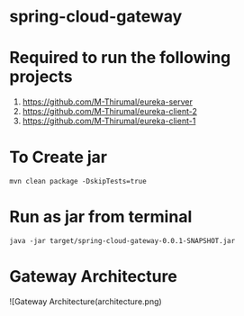 # spring-cloud-gateway

# Required to run the following projects
1. https://github.com/M-Thirumal/eureka-server
2. https://github.com/M-Thirumal/eureka-client-2
3. https://github.com/M-Thirumal/eureka-client-1

# To Create jar
 `mvn clean package -DskipTests=true`

# Run as jar from terminal
`java -jar target/spring-cloud-gateway-0.0.1-SNAPSHOT.jar`

# Gateway Architecture
![Gateway Architecture(architecture.png)